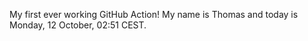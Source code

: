 My first ever working GitHub Action!
My name is Thomas and today is Monday, 12 October, 02:51 CEST. 
